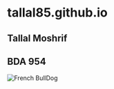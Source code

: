 # tallal85.github.io
## Tallal Moshrif
## BDA 954
![French BullDog](https://cdn.britannica.com/44/233844-050-A0F9F39C/French-bulldog.jpg)
